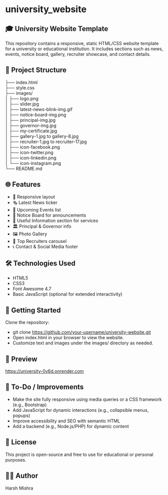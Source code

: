 # university_website

## 🎓 University Website Template
This repository contains a responsive, static HTML/CSS website template for a university or educational institution. It includes sections such as news, events, notice board, gallery, recruiter showcase, and contact details.

## 📁 Project Structure
├── index.html <br>
├── style.css <br>
├── images/ <br>
│   ├── logo.png <br>
│   ├── slider.jpg <br>
│   ├── latest-news-blink-img.gif <br>
│   ├── notice-board-img.png <br>
│   ├── principal-img.jpg <br>
│   ├── governor-img.jpg <br>
│   ├── my-certificate.jpg <br>
│   ├── gallery-1.jpg to gallery-8.jpg <br>
│   ├── recruiter-1.jpg to recruiter-17.jpg <br>
│   ├── icon-facebook.png <br>
│   ├── icon-twitter.png <br>
│   ├── icon-linkedin.png <br>
│   └── icon-instagram.png <br>
└── README.md <br>

## 🌐 Features
- 🎯 Responsive layout
- 🗞️ Latest News ticker
- 📅 Upcoming Events list
- 📢 Notice Board for announcements
- 🧾 Useful Information section for services
- 🏛️ Principal & Governor info
- 🖼️ Photo Gallery
- 💼 Top Recruiters carousel
- 📞 Contact & Social Media footer

## 🛠️ Technologies Used
- HTML5
- CSS3
- Font Awesome 4.7
- Basic JavaScript (optional for extended interactivity)

## 🚀 Getting Started
Clone the repository:
- git clone https://github.com/your-username/university-website.git
- Open index.html in your browser to view the website.
- Customize text and images under the images/ directory as needed.

## 📸 Preview
https://university-0y6d.onrender.com

## 📌 To-Do / Improvements
- Make the site fully responsive using media queries or a CSS framework (e.g., Bootstrap)
- Add JavaScript for dynamic interactions (e.g., collapsible menus, popups)
- Improve accessibility and SEO with semantic HTML
- Add a backend (e.g., Node.js/PHP) for dynamic content

## 📄 License
This project is open-source and free to use for educational or personal purposes.

## 👨‍💻 Author
Harsh Mishra
